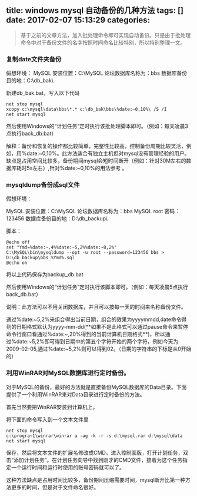 title: windows mysql 自动备份的几种方法
tags: []
date: 2017-02-07 15:13:29
categories:
---
> 基于之前的文章方法，加入批处理命令即可实现自动备份。只是由于批处理命令中对于备份文件的名字按照时间命名比较特别，所以特别整理一文。

### 复制date文件夹备份

假想环境：
MySQL   安装位置：C:\MySQL
论坛数据库名称为：bbs
数据库备份目的地：C:\db_bak\

新建db_bak.bat，写入以下代码

```Bat
net stop mysql
xcopy c:\mysql\data\bbs\*.* c:\db_bak\bbs\%date:~0,10%\ /S /I
net start mysql
```

然后使用Windows的“计划任务”定时执行该批处理脚本即可。（例如：每天凌晨3点执行back_db.bat）

解释：备份和恢复的操作都比较简单，完整性比较高，控制备份周期比较灵活，例如，用%date:~0,10%。此方法适合有独立主机但对mysql没有管理经验的用户。缺点是占用空间比较多，备份期间mysql会短时间断开（例如：针对30M左右的数据库耗时5s左右）,针对%date:~0,10%的用法参考           。

### mysqldump备份成sql文件

假想环境：

MySQL   安装位置：C:\MySQL
论坛数据库名称为：bbs
MySQL root   密码：123456
数据库备份目的地：D:\db_backup\

脚本：

```Bat
@echo off
set "Ymd=%date:~,4%%date:~5,2%%date:~8,2%"
C:\MySQL\bin\mysqldump --opt -u root --password=123456 bbs > D:\db_backup\bbs_%Ymd%.sql
@echo on
```

将以上代码保存为backup_db.bat

然后使用Windows的“计划任务”定时执行该脚本即可。（例如：每天凌晨5点执行back_db.bat）

说明：此方法可以不用关闭数据库，并且可以按每一天的时间来名称备份文件。

通过%date:~5,2%来组合得出当前日期，组合的效果为yyyymmdd,date命令得到的日期格式默认为yyyy-mm-dd(**如果不是此格式可以通过pause命令来暂停命令行窗口看通过%date:~,20%得到的当前计算机日期格式**)，所以通过%date:~5,2%即可得到日期中的第五个字符开始的两个字符，例如今天为2009-02-05,通过%date:~5,2%则可以得到02。（日期的字符串的下标是从0开始的）

### 利用WinRAR对MySQL数据库进行定时备份。 

对于MySQL的备份，最好的方法就是直接备份MySQL数据库的Data目录。下面提供了一个利用WinRAR来对Data目录进行定时备份的方法。

首先当然要把WinRAR安装到计算机上。

将下面的命令写入到一个文本文件里

```Bat
net stop mysql
c:\progra~1\winrar\winrar a -ag -k -r -s d:\mysql.rar d:\mysql\data
net start mysql
```

保存，然后将文本文件的扩展名修改成CMD。进入控制面版，打开计划任务，双击“添加计划任务”。在计划任务向导中找到刚才的CMD文件，接着为这个任务指定一个运行时间和运行时使用的账号密码就可以了。

这种方法缺点是占用时间比较多，备份期间压缩需要时间，mysql断开比第一种方法更多的时间，但是对于文件命名很好。